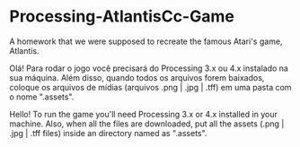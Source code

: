 # Processing-AtlantisCc-Game
A homework that we were supposed to recreate the famous Atari's game, Atlantis.

Olá! Para rodar o jogo você precisará do Processing 3.x ou 4.x instalado na sua máquina.
Além disso, quando todos os arquivos forem baixados, coloque os arquivos de mídias (arquivos .png | .jpg | .tff) em uma pasta com o nome ".assets".

Hello! To run the game you'll need Processing 3.x or 4.x installed in your machine.
Also, when all the files are downloaded, put all the assets (.png | .jpg | .tff files) inside an directory named as ".assets".
